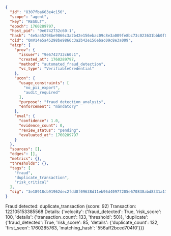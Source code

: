 ```json
{
  "id": "8307fba663e4c156",
  "scope": "agent",
  "key": "RESULT",
  "epoch": 1760289797,
  "host_pid": "9e6742732c60:1",
  "hash": "4e5a45298be9866c3a2b42e156ebac09c8e3a009fe8bc73c023631bbb0f030ce",
  "cid": "QmV14e5a45298be9866c3a2b42e156ebac09c8e3a009",
  "aicp": {
    "prov": {
      "issuer": "9e6742732c60:1",
      "created_at": 1760289797,
      "method": "automated_fraud_detection",
      "vc_type": "VerifiableCredential"
    },
    "ucon": {
      "usage_constraints": [
        "no_pii_export",
        "audit_required"
      ],
      "purpose": "fraud_detection_analysis",
      "enforcement": "mandatory"
    },
    "eval": {
      "confidence": 1.0,
      "evidence_count": 0,
      "review_status": "pending",
      "evaluated_at": 1760289797
    }
  },
  "sources": [],
  "edges": [],
  "metrics": {},
  "thresholds": {},
  "tags": [
    "fraud",
    "duplicate_transaction",
    "risk_critical"
  ],
  "sig": "3e18918cb91962dec2fdd8f09638d11eb96d40977205e670838abd8331a17280"
}
```

Fraud detected: duplicate_transaction (score: 92)
Transaction: 122105153385568
Details: {'velocity': {'fraud_detected': True, 'risk_score': 100, 'details': {'transaction_count': 133, 'threshold': 50}}, 'duplicate': {'fraud_detected': True, 'risk_score': 85, 'details': {'duplicate_count': 132, 'first_seen': 1760285763, 'matching_hash': '556aff2bced704f0'}}}